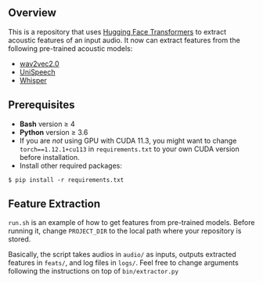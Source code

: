 ## Overview
This is a repository that uses [Hugging Face Transformers](huggingface.co/transformers) to extract acoustic features of an input audio. It now can extract features from the following pre-trained acoustic models:

* [wav2vec2.0](https://arxiv.org/pdf/2006.11477.pdf)
* [UniSpeech](https://arxiv.org/pdf/2101.07597.pdf)
* [Whisper](https://arxiv.org/pdf/2212.04356.pdf)

## Prerequisites
* **Bash** version &ge; 4
* **Python** version &ge; 3.6
* If you are _not_ using GPU with CUDA 11.3, you might want to change `torch==1.12.1+cu113` in `requirements.txt` to your own CUDA version before installation.
* Install other required packages:

```
$ pip install -r requirements.txt
```

## Feature Extraction
`run.sh` is an example of how to get features from pre-trained models. Before running it, change `PROJECT_DIR` to the local path where your repository is stored.

Basically, the script takes audios in `audio/` as inputs, outputs extracted features in `feats/`, and log files in `logs/`. Feel free to change arguments following the instructions on top of `bin/extractor.py`